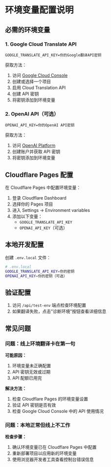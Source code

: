 # 环境变量配置说明

## 必需的环境变量

### 1. Google Cloud Translate API
```
GOOGLE_TRANSLATE_API_KEY=你的Google翻译API密钥
```

获取方法：
1. 访问 [Google Cloud Console](https://console.cloud.google.com/)
2. 创建或选择一个项目
3. 启用 Cloud Translation API
4. 创建 API 密钥
5. 将密钥添加到环境变量

### 2. OpenAI API（可选）
```
OPENAI_API_KEY=你的OpenAI API密钥
```

获取方法：
1. 访问 [OpenAI Platform](https://platform.openai.com/)
2. 创建账户并获取 API 密钥
3. 将密钥添加到环境变量

## Cloudflare Pages 配置

在 Cloudflare Pages 中配置环境变量：

1. 登录 Cloudflare Dashboard
2. 选择你的 Pages 项目
3. 进入 Settings → Environment variables
4. 添加以下变量：
   - `GOOGLE_TRANSLATE_API_KEY`
   - `OPENAI_API_KEY`（可选）

## 本地开发配置

创建 `.env.local` 文件：

```bash
# .env.local
GOOGLE_TRANSLATE_API_KEY=你的密钥
OPENAI_API_KEY=你的密钥（可选）
```

## 验证配置

1. 访问 `/api/test-env` 端点检查环境配置
2. 如果翻译失败，点击"诊断环境"按钮查看详细信息

## 常见问题

### 问题：线上环境翻译卡在第一句

**可能原因：**
1. 环境变量未正确配置
2. API 密钥无效或过期
3. API 配额已用完

**解决方法：**
1. 检查 Cloudflare Pages 的环境变量设置
2. 验证 API 密钥是否有效
3. 检查 Google Cloud Console 中的 API 使用情况

### 问题：本地正常但线上不工作

**检查步骤：**
1. 确认环境变量已在 Cloudflare Pages 中配置
2. 重新部署项目以应用新的环境变量
3. 使用浏览器开发者工具查看控制台错误信息
